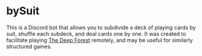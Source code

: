 # bySuit

This is a Discord bot that allows you to subdivide a deck of playing cards by suit, shuffle each subdeck, and deal cards one by one. It was created to facilitate playing <a href="https://buriedwithoutceremony.com/the-quiet-year/the-deep-forest">The Deep Forest</a> remotely, and may be useful for similarly structured games.
